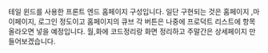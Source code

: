 테일 윈드를 사용한 프론트 엔드 
홈페이지 구성입니다.
일단 구현되는 것은 홈페이지 ,마이페이지, 로그인
정도이고 홈페이지의 큐브 각 버튼은 나중에 프로덕트 리스트에 항목올라오면 넣을 예정입니다.
월,화에 코드정리랑 화면 정리하고 주말간은 상세페이지 만들어보겠습니다. 
